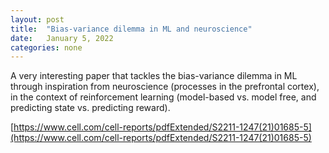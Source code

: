 ```yaml
---
layout: post
title:  "Bias-variance dilemma in ML and neuroscience"
date:   January 5, 2022
categories: none
---
```


A very interesting paper that tackles the bias-variance dilemma in ML through inspiration from neuroscience (processes in the prefrontal cortex), in the context of reinforcement learning (model-based vs. model free, and predicting state vs. predicting reward). 

[https://www.cell.com/cell-reports/pdfExtended/S2211-1247(21)01685-5](https://www.cell.com/cell-reports/pdfExtended/S2211-1247(21)01685-5)

 

